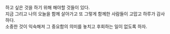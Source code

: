 하고 싶은 것을 하기 위해 해야할 것들이 있다. <br>
지금 그리고 나의 오늘을 함께 살아가고 또 그렇게 함께한 사람들이 고맙고 하루가 감사하다. <br>
소중한 것이 익숙해져 그 중요함의 의미를 놓치고 후회하는 일이 없도록 하자.
